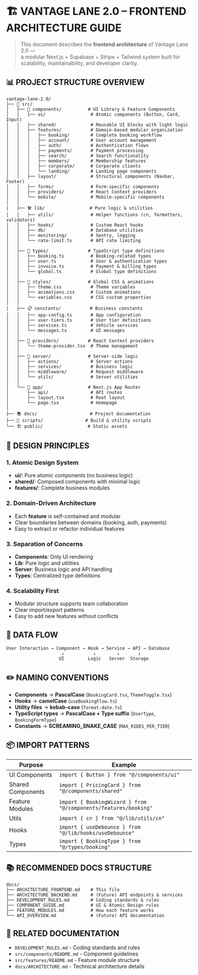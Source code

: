 # 🏗️ VANTAGE LANE 2.0 – FRONTEND ARCHITECTURE GUIDE

> This document describes the **frontend architecture** of Vantage Lane 2.0 —  
> a modular Next.js + Supabase + Stripe + Tailwind system built for scalability, maintainability, and developer clarity.

## 📊 PROJECT STRUCTURE OVERVIEW

```
vantage-lane-2.0/
├── 📁 src/
│   ├── 🎨 components/          # UI Library & Feature Components
│   │   ├── ui/                 # Atomic components (Button, Card, Input)
│   │   ├── shared/             # Reusable UI blocks with light logic
│   │   ├── features/           # Domain-based modular organization
│   │   │   ├── booking/        # Complete booking workflow
│   │   │   ├── account/        # User account management
│   │   │   ├── auth/           # Authentication flows
│   │   │   ├── payments/       # Payment processing
│   │   │   ├── search/         # Search functionality
│   │   │   ├── members/        # Membership features
│   │   │   ├── corporate/      # Corporate clients
│   │   │   └── landing/        # Landing page components
│   │   ├── layout/             # Structural components (Navbar, Footer)
│   │   ├── forms/              # Form-specific components
│   │   ├── providers/          # React Context providers
│   │   └── mobile/             # Mobile-specific components
│   │
│   ├── 🛠️ lib/                 # Pure logic & utilities
│   │   ├── utils/              # Helper functions (cn, formatters, validators)
│   │   ├── hooks/              # Custom React hooks
│   │   ├── db/                 # Database utilities
│   │   ├── monitoring/         # Sentry, logging
│   │   └── rate-limit.ts       # API rate limiting
│   │
│   ├── 📝 types/               # TypeScript type definitions
│   │   ├── booking.ts          # Booking-related types
│   │   ├── user.ts             # User & authentication types
│   │   ├── invoice.ts          # Payment & billing types
│   │   └── global.ts           # Global type definitions
│   │
│   ├── 🎨 styles/              # Global CSS & animations
│   │   ├── theme.css           # Theme variables
│   │   ├── animations.css      # Custom animations
│   │   └── variables.css       # CSS custom properties
│   │
│   ├── 📋 constants/           # Business constants
│   │   ├── app-config.ts       # App configuration
│   │   ├── user-tiers.ts       # User tier definitions
│   │   ├── services.ts         # Vehicle services
│   │   └── messages.ts         # UI messages
│   │
│   ├── 🔗 providers/           # React Context providers
│   │   └── theme-provider.tsx  # Theme management
│   │
│   ├── 🚀 server/              # Server-side logic
│   │   ├── actions/            # Server actions
│   │   ├── services/           # Business logic
│   │   ├── middleware/         # Request middleware
│   │   └── utils/              # Server utilities
│   │
│   └── 📱 app/                 # Next.js App Router
│       ├── api/                # API routes
│       ├── layout.tsx          # Root layout
│       └── page.tsx            # Homepage
│
├── 📚 docs/                    # Project documentation
├── 🔧 scripts/                # Build & utility scripts
└── 🏗️ public/                 # Static assets
```

## 🎯 DESIGN PRINCIPLES

### **1. Atomic Design System**

- **ui/**: Pure atomic components (no business logic)
- **shared/**: Composed components with minimal logic
- **features/**: Complete business modules

### **2. Domain-Driven Architecture**

- Each **feature** is self-contained and modular
- Clear boundaries between domains (booking, auth, payments)
- Easy to extract or refactor individual features

### **3. Separation of Concerns**

- **Components**: Only UI rendering
- **Lib**: Pure logic and utilities
- **Server**: Business logic and API handling
- **Types**: Centralized type definitions

### **4. Scalability First**

- Modular structure supports team collaboration
- Clear import/export patterns
- Easy to add new features without conflicts

## 🔄 DATA FLOW

```
User Interaction → Component → Hook → Service → API → Database
                     ↓           ↓        ↓       ↓
                    UI         Logic   Server  Storage
```

## ✏️ NAMING CONVENTIONS

- **Components** → **PascalCase** (`BookingCard.tsx`, `ThemeToggle.tsx`)
- **Hooks** → **camelCase** (`useBookingFlow.ts`)
- **Utility files** → **kebab-case** (`format-date.ts`)
- **TypeScript types** → **PascalCase + Type suffix** (`UserType`, `BookingFormType`)
- **Constants** → **SCREAMING_SNAKE_CASE** (`MAX_RIDES_PER_TIER`)

## 📦 IMPORT PATTERNS

| Purpose           | Example                                                         |
| ----------------- | --------------------------------------------------------------- |
| UI Components     | `import { Button } from "@/components/ui"`                      |
| Shared Components | `import { PricingCard } from "@/components/shared"`             |
| Feature Modules   | `import { BookingWizard } from "@/components/features/booking"` |
| Utils             | `import { cn } from "@/lib/utils/cn"`                           |
| Hooks             | `import { useDebounce } from "@/lib/hooks/useDebounce"`         |
| Types             | `import { BookingType } from "@/types/booking"`                 |

## 📚 RECOMMENDED DOCS STRUCTURE

```
docs/
├── ARCHITECTURE_FRONTEND.md    # This file
├── ARCHITECTURE_BACKEND.md     # (Future) API endpoints & services
├── DEVELOPMENT_RULES.md        # Coding standards & rules
├── COMPONENT_GUIDE.md          # UI & Atomic Design rules
├── FEATURE_MODULES.md          # How each feature works
└── API_OVERVIEW.md             # (Future) API documentation
```

## 📖 RELATED DOCUMENTATION

- `DEVELOPMENT_RULES.md` - Coding standards and rules
- `src/components/README.md` - Component guidelines
- `src/features/README.md` - Feature module structure
- `docs/ARCHITECTURE.md` - Technical architecture details
